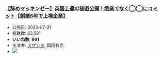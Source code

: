 ### [【辞めマッキンゼー】英語上達の秘密公開！授業でなく◯◯にコミット【創業6年で上場企業】](https://www.youtube.com/watch?v=IubfA5Ho0ps)
-   公開日: 2023-07-31
-   視聴数: 63,581
-   **いいね数: 961**
-   出演者: [スザンヌ](/rehacq_fan/people/スザンヌ "wikilink"), 岡田祥吾
- [![](https://img.youtube.com/vi/IubfA5Ho0ps/hqdefault.jpg)](https://www.youtube.com/watch?v=IubfA5Ho0ps)
